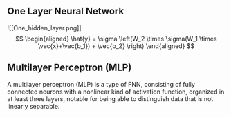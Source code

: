 
## One Layer Neural Network

![[One_hidden_layer.png]]
$$
\begin{aligned}
\hat{y} = \sigma \left(W_2 \times \sigma(W_1 \times \vec{x}+\vec{b_1}) + \vec{b_2} \right)
\end{aligned}
$$
## Multilayer Perceptron (MLP)

A multilayer perceptron (MLP) is a type of FNN, consisting of fully connected neurons with a nonlinear kind of activation function, organized in at least three layers, notable for being able to distinguish data that is not linearly separable.